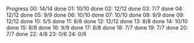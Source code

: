 Progress
00: 14/14 done
01: 10/10 done
02: 12/12 done
03: 7/7   done
04: 12/12 done
05: 9/9   done
06: 10/10 done
07: 10/10 done
08: 9/9   done
09: 12/12 done
10: 5/5   done
11: 8/8   done
12: 12/12 done
13: 8/8   done
14: 10/10 done
15: 8/8   done
16: 9/9   done
17: 8/8   done
18: 7/7   done
19: 7/7   done
20: 7/7   done
22: 4/8
23: 0/6
24: 0/6

 
